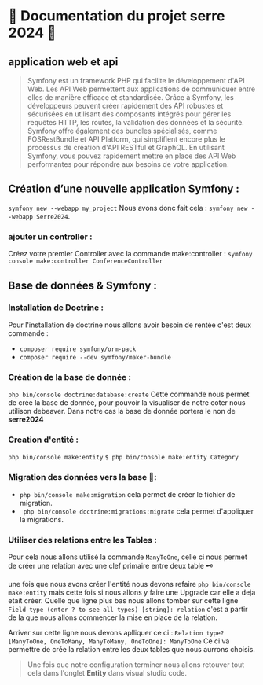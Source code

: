 
# 🌿 Documentation du projet serre 2024 🌿 
## application web et api
> Symfony est un framework PHP qui facilite le développement d'API Web. Les API Web permettent aux applications de communiquer entre elles de manière efficace et standardisée. Grâce à Symfony, les développeurs peuvent créer rapidement des API robustes et sécurisées en utilisant des composants intégrés pour gérer les requêtes HTTP, les routes, la validation des données et la sécurité. Symfony offre également des bundles spécialisés, comme FOSRestBundle et API Platform, qui simplifient encore plus le processus de création d'API RESTful et GraphQL. En utilisant Symfony, vous pouvez rapidement mettre en place des API Web performantes pour répondre aux besoins de votre application.
## Création d’une nouvelle application Symfony :
```symfony new --webapp my_project```
Nous avons donc fait cela : ```symfony new --webapp Serre2024```. 

### ajouter un controller :
Créez votre premier Controller avec la commande make:controller :
```symfony console make:controller ConferenceController```


## Base de données & Symfony :

### Installation de Doctrine : 

Pour l'installation de doctrine nous allons avoir besoin de rentée c'est deux commande : 
- ```composer require symfony/orm-pack```
- ```composer require --dev symfony/maker-bundle```

### Création de la base de donnée :
```php bin/console doctrine:database:create``` Cette commande nous permet de crée la base de donnée, pour pouvoir la visualiser de notre coter nous utilison debeaver. Dans notre cas la base de donnée portera le non de **serre2024**

### Creation d'entité : 
```php bin/console make:entity```
```$ php bin/console make:entity Category```

### Migration des données vers la base 💾:

- ```php bin/console make:migration``` cela permet de créer le fichier de migration.
- ``` php bin/console doctrine:migrations:migrate``` cela permet d'appliquer la migrations. 


### Utiliser des relations entre les Tables : 
Pour cela nous allons utilisé la commande ```ManyToOne```, celle ci nous permet de créer une relation avec une clef primaire entre deux table 🗝 

une fois que nous avons créer l'entité nous devons refaire ```php bin/console make:entity``` mais cette fois si nous allons y faire une Upgrade car elle a deja etait créer. Quelle que ligne plus bas nous allons tomber sur cette ligne ```Field type (enter ? to see all types) [string]: relation``` c'est a partir de la que nous allons commencer la mise en place de la relation. 

Arriver sur cette ligne nous devons aplliquer ce ci : ```Relation type? [ManyToOne, OneToMany, ManyToMany, OneToOne]:
ManyToOne``` Ce ci va permettre de crée la relation entre les deux tables que nous aurrons choisis.


> Une fois que notre configuration terminer nous allons retouver tout cela dans l'onglet **Entity** dans visual studio code. 
